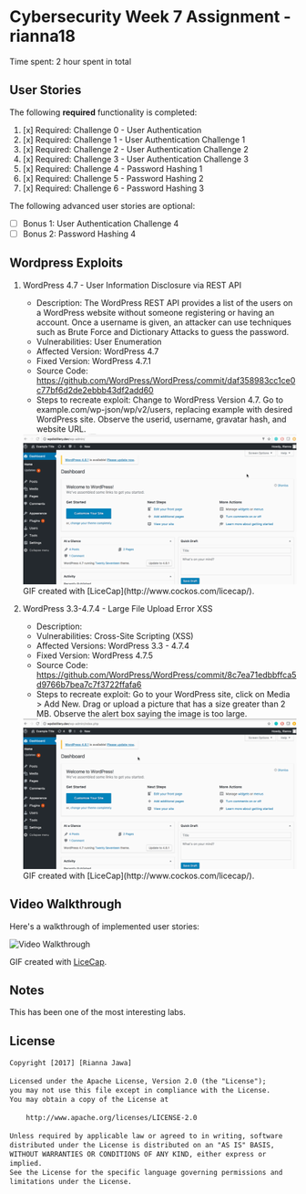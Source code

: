 # Cybersecurity Week 7 Assignment - rianna18

Time spent: 2 hour spent in total

## User Stories

The following **required** functionality is completed:

1. [x]  Required: Challenge 0 - User Authentication
2. [x]  Required: Challenge 1 - User Authentication Challenge 1
3. [x]  Required: Challenge 2 - User Authentication Challenge 2
4. [x]  Required: Challenge 3 - User Authentication Challenge 3
5. [x]  Required: Challenge 4 - Password Hashing 1
6. [x]  Required: Challenge 5 - Password Hashing 2
7. [x]  Required: Challenge 6 - Password Hashing 3

The following advanced user stories are optional:

* [ ]  Bonus 1: User Authentication Challenge 4
* [ ]  Bonus 2: Password Hashing 4

## Wordpress Exploits

1. WordPress 4.7 - User Information Disclosure via REST API
   * Description: The WordPress REST API provides a list of the users on a WordPress website without someone registering or having an account. Once a username is given, an attacker can use techniques such as Brute Force and Dictionary Attacks to guess the password.
   * Vulnerabilities: User Enumeration
   * Affected Version: WordPress 4.7
   * Fixed Version: WordPress 4.7.1
   * Source Code: https://github.com/WordPress/WordPress/commit/daf358983cc1ce0c77bf6d2de2ebbb43df2add60
   * Steps to recreate exploit: Change to WordPress Version 4.7. Go to example.com/wp-json/wp/v2/users, replacing example with desired WordPress site. Observe the userid, username, gravatar hash, and website URL.
   <img src='Week7Exploit1.gif' width='' alt='Video Walkthrough' />
   GIF created with [LiceCap](http://www.cockos.com/licecap/).

2. WordPress 3.3-4.7.4 - Large File Upload Error XSS
   * Description:
   * Vulnerabilities: Cross-Site Scripting (XSS)
   * Affected Versions: WordPress 3.3 - 4.7.4
   * Fixed Version: WordPress 4.7.5
   * Source Code: https://github.com/WordPress/WordPress/commit/8c7ea71edbbffca5d9766b7bea7c7f3722ffafa6
   * Steps to recreate exploit: Go to your WordPress site, click on Media > Add New. Drag or upload a picture that has a size greater than 2 MB. Observe the alert box saying the image is too large.
   <img src='Week7Exploit2.gif' width='' alt='Video Walkthrough' />
   GIF created with [LiceCap](http://www.cockos.com/licecap/).
   
## Video Walkthrough

Here's a walkthrough of implemented user stories:

<img src='Week6Lab.gif' width='' alt='Video Walkthrough' />

GIF created with [LiceCap](http://www.cockos.com/licecap/).

## Notes

This has been one of the most interesting labs.

## License

    Copyright [2017] [Rianna Jawa]

    Licensed under the Apache License, Version 2.0 (the "License");
    you may not use this file except in compliance with the License.
    You may obtain a copy of the License at

        http://www.apache.org/licenses/LICENSE-2.0

    Unless required by applicable law or agreed to in writing, software
    distributed under the License is distributed on an "AS IS" BASIS,
    WITHOUT WARRANTIES OR CONDITIONS OF ANY KIND, either express or implied.
    See the License for the specific language governing permissions and
    limitations under the License.
